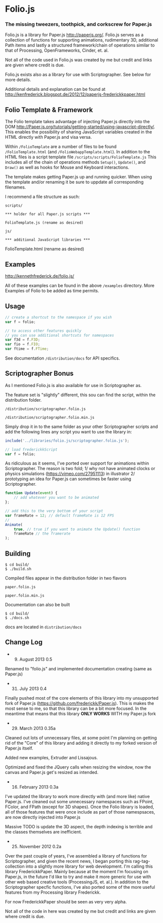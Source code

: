 Folio.js
============
### The missing tweezers, toothpick, and corkscrew for Paper.js ###



Folio.js is a library for Paper.js http://paperjs.org/. Folio.js serves as a collection of functions for supporting animations, rudimentary 3D, additional Path items and lastly a structured framework/chain of operations similar to that of Processing, OpenFrameworks, Cinder, et. al. 

Not all of the code used in Folio.js was created by me but credit and links are given where credit is due.

Folio.js exists also as a library for use with Scriptographer. See below for more details.

Additional details and explanation can be found at 
http://kenfrederick.blogspot.de/2012/12/paperjs-frederickkpaper.html




Folio Template & Framework
-------------

The Folio template takes advantage of injecting Paper.js directly into the DOM http://Paper.js.org/tutorials/getting-started/using-javascript-directly/. This enables the possibility of sharing JavaScript variables created in the HTML directly with Paper.js and visa versa. 

Within ```/FolioTemplate``` are a number of files to be found ```/FolioTemplate.html``` (and ```/FolioWebappTemplate.html```). In addition to the HTML files is a script template file ```/scripts/scripts/FolioTemplate.js``` This includes all of the chain of operations methods ```Setup()```, ```Update()```, and ```Draw()``` as well as hooks for Mouse and Keyboard interactions.

The template makes getting Paper.js up and running quicker. When using the template and/or renaming it be sure to uppdate all corresponding filenames.

I recommend a file structure as such:


```scripts/```

	*** holder for all Paper.js scripts ***

	FolioTemplate.js (rename as desired)

```js/```

	*** additional JavaScript libraries ***


FolioTemplate.html (rename as desired)



Examples
-------------

http://kennethfrederick.de/folio.js/

All of these examples can be found in the above ```/examples``` directory. More Examples of Folio to be added as time permits.



Usage
-------------


```javascript
// create a shortcut to the namespace if you wish
var f = folio;

// to access other features quickly
// you can use additional shortcuts for namespaces
var f3d = f.F3D;
var fio = f.FIO;
var ftime = f.FTime;
```

See documentation ```/distribution/docs``` for API specifics.


Scriptographer Bonus
-------------

As I mentioned Folio.js is also available for use in Scriptographer as.

The feature set is "slightly" different, this sou can find the script, within the distribution folder.

```/distribution/scriptographer.folio.js```

```/distribution/scriptographer.folio.min.js```

Simply drop it in to the same folder as your other Scriptographer scripts and add the following lines any script you want to use the library in:

```javascript
include('../libraries/folio.js/scriptographer.folio.js');

// load frederickkScript
var f = folio;
```

As ridiculous as it seems, I've ported over support for animations within Scriptographer. The reason is two fold; 1/ why not have animated clocks or physics simulations (https://vimeo.com/27951113) in illustrator 2/ prototyping an idea for Paper.js can sometimes be faster using Scriptographer.

```javascript
function Update(event) {
	// add whatever you want to be animated
};

// add this to the very bottom of your script
var frameRate = 12; // default frameRate is 12 FPS
// 
Animate(
	true, // true if you want to animate the Update() function
	frameRate // the framerate
);
```




Building
-------------

```
$ cd build/
$ ./build.sh
```


Compiled files appear in the distribution folder in two flavors


```paper.folio.js```

```paper.folio.min.js```


Documentation can also be built

```
$ cd build/
$ ./docs.sh
```

docs are located in ```distribution/docs```




Change Log
--------------

- 9. August 2013
0.5

Renamed to "folio.js" and implemented documentation creating (same as Paper.js)


- 31. July 2013
0.4

Finally pushed most of the core elements of this library into my unsupported fork of Paper.js (https://github.com/frederickk/Paper.js). This is makes the most sense to me, so that this library can be a bit more focused. In the meantime that means that this library **ONLY WORKS** WITH my Paper.js fork


- 29. March 2013
0.35a

Cleaned out lots of unnecessary files, at some point I'm planning on getting rid of the "Core" of this library and adding it directly to my forked version of Paper.js itself. 

Added new examples, Extruder and Lissajous.

Optimized and fixed the JQuery calls when resizing the window, now the canvas and Paper.js get's resized as intended.


- 16. February 2013
0.3a

I've updated the library to work more directly with (and more like) native Paper.js. I've cleaned out some unnecessary namespaces such as FPoint, FColor, and FPath (except for 3D shapes). Once the Folio library is loaded, all of those features that were once include as part of those namespsaces, are now directly injected into Paper.js

Massive TODO is update the 3D aspect, the depth indexing is terrible and the classes themselves are inefficient.


- 25. November 2012
0.2a

Over the past couple of years, I've assembled a library of functions for Scriptographer, and given the recent news, I began porting this rag-tag-collection into a slightly more library for web development. I'm calling this library FrederickkPaper. Mainly because at the moment I'm focusing on Paper.js, in the future I'd like to try and make it more generic for use with other web based creative tools (ProcessingJS, et. al.). In addition to the Scriptographer specfic functions, I've also ported some of the more useful features from my Processing library Frederickk.

For now FrederickkPaper should be seen as very very alpha.

Not all of the code in here was created by me but credit and links are given where credit is due.


